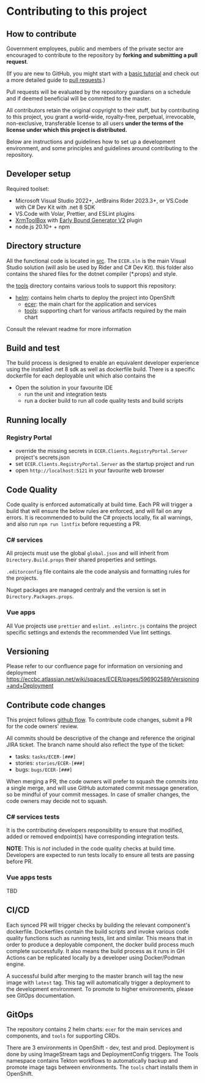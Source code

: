 # Contributing to this project

## How to contribute

Government employees, public and members of the private sector are encouraged to contribute to the repository by **forking and submitting a pull request**.

(If you are new to GitHub, you might start with a [basic tutorial](https://help.github.com/articles/set-up-git) and check out a more detailed guide to [pull requests](https://help.github.com/articles/using-pull-requests/).)

Pull requests will be evaluated by the repository guardians on a schedule and if deemed beneficial will be committed to the master.

All contributors retain the original copyright to their stuff, but by contributing to this project, you grant a world-wide, royalty-free, perpetual, irrevocable, non-exclusive, transferable license to all users **under the terms of the license under which this project is distributed.**

Below are instructions and guidelines how to set up a development environment, and some principles and guidelines around contributing to the repository.

## Developer setup

Required toolset:

- Microsoft Visual Studio 2022+, JetBrains Rider 2023.3+, or VS.Code with C# Dev Kit with .net 8 SDK
- VS.Code with Volar, Prettier, and ESLint plugins
- [XrmToolBox](https://www.xrmtoolbox.com/) with [Early Bound Generator V2](https://github.com/daryllabar/DLaB.Xrm.XrmToolBoxTools/wiki/Early-Bound-Generator) plugin
- node.js 20.10+ + npm

## Directory structure

All the functional code is located in [src](./src). The `ECER.sln` is the main Visual Studio solution (will aslo be used by Rider and C# Dev Kit). this folder also contains the shared files for the dotnet compiler (\*.props) and style.

the [tools](./tools) directory contains various tools to support this repository:

- [helm](./tools/helm): contains helm charts to deploy the project into OpenShift
  - [ecer](./tools/helm/ecer): the main chart for the application and services
  - [tools](./tools/helm/tools): supporting chart for various artifacts required by the main chart

Consult the relevant readme for more information

## Build and test

The build process is designed to enable an equivalent developer experience using the installed .net 8 sdk as well as dockerfile build. There is a specific dockerfile for each deployable unit which also contains the

- Open the solution in your favourite IDE
  - run the unit and integration tests
  - run a docker build to run all code quality tests and build scripts

## Running locally

### Registry Portal

- override the missing secrets in `ECER.Clients.RegistryPortal.Server` project's secrets.json
- set `ECER.Clients.RegistryPortal.Server` as the startup project and run
- open `http://localhost:5121` in your favourite web browser

## Code Quality

Code quality is enforced automatically at build time. Each PR will trigger a build that will ensure the below rules are enforced, and will fail on any errors. It is recommended to build the C# projects locally, fix all warnings, and also run `npm run lintfix` before requesting a PR.

### C# services

All projects must use the global `global.json` and will inherit from `Directory.Build.props` their shared properties and settings.

`.editorconfig` file contains ale the code analysis and formatting rules for the projects.

Nuget packages are managed centraly and the version is set in `Directory.Packages.props`.

### Vue apps

All Vue projects use `prettier` and `eslint`. `.eslintrc.js` contains the project specific settings and extends the recommended Vue lint settings.

## Versioning

Please refer to our confluence page for information on versioning and deployment https://eccbc.atlassian.net/wiki/spaces/ECER/pages/596902589/Versioning+and+Deployment

## Contribute code changes

This project follows [github flow](https://docs.github.com/en/get-started/quickstart/github-flow#following-github-flow). To contribute code changes, submit a PR for the code owners' review.

All commits should be descriptive of the change and reference the original JIRA ticket. The branch name should also reflect the type of the ticket:

- tasks: `tasks/ECER-[###]`
- stories: `stories/ECER-[###]`
- bugs: `bugs/ECER-[###]`

When merging a PR, the code owners will prefer to squash the commits into a single merge, and will use GitHub automated commit message generation, so be mindful of your commit messages. In case of smaller changes, the code owners may decide not to squash.

### C# services tests

It is the contributing developers responsibility to ensure that modified, added or removed endpoint(s) have corresponding integration tests.

**NOTE**: This is _not_ included in the code quality checks at build time. Developers are expected to run tests locally to ensure all tests are passing before PR.

### Vue apps tests

TBD

## CI/CD

Each synced PR will trigger checks by building the relevant component's dockerfile. Dockerfiles contain the build scripts and invoke various code quality functions such as running tests, lint and similar. This means that in order to produce a deployable component, the docker build process much complete successfully. It also means the build process as it runs in GH Actions can be replicated locally by a developer using Docker/Podman engine.

A successful build after merging to the master branch will tag the new image with `latest` tag. This tag will automatically trigger a deployment to the development environment. To promote to higher environments, please see GitOps documentation.

## GitOps

The repository contains 2 helm charts: `ecer` for the main services and components, and `tools` for supporting CRDs.

There are 3 environments in OpenShift - dev, test and prod. Deployment is done by using ImageStream tags and DeploymentConfig triggers. The Tools namespace contains Tekton workflows to automatically backup and promote image tags between environments. The `tools` chart installs them in OpenShift.
